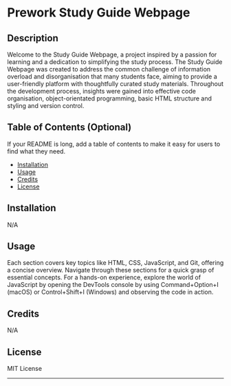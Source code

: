 # Prework Study Guide Webpage

## Description

Welcome to the Study Guide Webpage, a project inspired by a passion for learning and a dedication to simplifying the study process. The Study Guide Webpage was created to address the common challenge of information overload and disorganisation that many students face, aiming to provide a user-friendly platform with thoughtfully curated study materials. Throughout the development process, insights were gained into effective code organisation, object-orientated programming, basic HTML structure and styling and version control. 

## Table of Contents (Optional)

If your README is long, add a table of contents to make it easy for users to find what they need.

- [Installation](#installation)
- [Usage](#usage)
- [Credits](#credits)
- [License](#license)

## Installation

N/A

## Usage

Each section covers key topics like HTML, CSS, JavaScript, and Git, offering a concise overview. Navigate through these sections for a quick grasp of essential concepts. For a hands-on experience, explore the world of JavaScript by opening the DevTools console by using Command+Option+I (macOS) or Control+Shift+I (Windows) and observing the code in action.


## Credits

N/A

## License

MIT License

---

